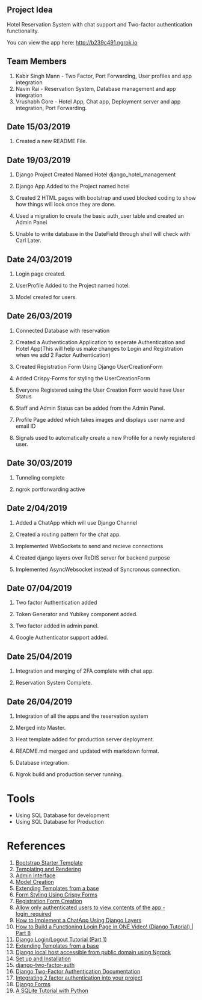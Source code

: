 ## Project Idea
Hotel Reservation System with chat support and Two-factor authentication functionality.

You can view the app here: http://b239c491.ngrok.io

## Team Members
1. Kabir Singh Mann - Two Factor, Port Forwarding, User profiles and app integration
2. Navin Rai - Reservation System, Database management and app integration
3. Vrushabh Gore -  Hotel App, Chat app, Deployment server and app integration, Port Forwarding.

## Date 15/03/2019

1. Created a new README File.

## Date 19/03/2019

1. Django Project Created Named Hotel django_hotel_management

2. Django App Added to the Project named hotel

3. Created 2 HTML pages with bootstrap and used blocked coding to show how things will look once they are done.

4. Used a migration to create the basic auth_user table and created an Admin Panel

5. Unable to write database in the DateField through shell will check with Carl Later.

## Date 24/03/2019

1. Login page created.

2. UserProfile Added to the Project named hotel.

3. Model created for users.

## Date 26/03/2019

1. Connected Database with reservation

2. Created a Authentication Application to seperate Authentication and Hotel App(This will help us make changes to Login and Registration when we add 2 Factor Authentication)

3. Created Registration Form Using Django UserCreationForm

4. Added Crispy-Forms for styling the UserCreationForm

5. Everyone Registered using the User Creation Form would have User Status

6. Staff and Admin Status can be added from the Admin Panel.

7. Profile Page added which takes images and displays user name and email ID

8. Signals used to automatically create a new Profile for a newly registered user.

## Date 30/03/2019

1. Tunneling complete

2. ngrok portforwarding active

## Date 2/04/2019

1. Added a ChatApp which will use Django Channel

2. Created a routing pattern for the chat app.

3. Implemented WebSockets to send and recieve connections

4. Created django layers over ReDIS server for backend purpose

5. Implemented AsyncWebsocket instead of Syncronous connection.

## Date 07/04/2019

1. Two factor Authentication added

2. Token Generator and Yubikey component added.

3. Two factor added in admin panel.

4. Google Authenticator support added.

## Date 25/04/2019
1. Integration and merging of 2FA complete with chat app.

2. Reservation System Complete.

## Date 26/04/2019
1. Integration of all the apps and the reservation system

2. Merged into Master.

3. Heat template added for production server deployment.

4. README.md merged and updated with markdown format.

5. Database integration.

6. Ngrok build and production server running.

# Tools

- Using SQL Database for development
- Using SQL Database for Production

# References
1. [Bootstrap Starter Template](https://getbootstrap.com/docs/4.3/getting-started/introduction/)
2. [Templating and Rendering](https://docs.djangoproject.com/en/2.1/topics/templates/)
3. [Admin Interface](https://www.tutorialspoint.com/django/django_admin_interface.htm)
4. [Model Creation](https://www.tutorialspoint.com/django/django_models.htm)
5. [Extending Templates from a base](https://www.youtube.com/watch?v=tyFmF_v3z8c)
6. [Form Styling Using Crispy Forms](https://django-crispy-forms.readthedocs.io/en/latest/install.html#installing-django-crispy-forms)
7. [Registration Form Creation](https://docs.djangoproject.com/en/1.8/_modules/django/contrib/auth/forms/)
8. [Allow only authenticated users to view contents of the app - login_required](https://www.youtube.com/watch?v=fqDTZA5P1EE)
9. [How to Implement a ChatApp Using Django Layers](https://channels.readthedocs.io/en/latest/tutorial/part_1.html)
10. [How to Build a Functioning Login Page in ONE Video! (Django Tutorial) | Part 8](https://www.youtube.com/watch?v=p_n7g6tVloU)
11. [Django Login/Logout Tutorial (Part 1)](https://wsvincent.com/django-user-authentication-tutorial-login-and-logout/)
12. [Extending Templates from a base](https://www.youtube.com/watch?v=tyFmF_v3z8c)
13. [Django local host accessible from public domain using Ngrock](https://www.youtube.com/watch?v=GCIW-2RTcFY)
14. [Set up and Installation](https://dashboard.ngrok.com/get-started)
15. [django-two-factor-auth](https://github.com/Bouke/django-two-factor-auth)
16. [Django Two-Factor Authentication Documentation](https://django-two-factor-auth.readthedocs.io/en/stable/index.html)
17. [Integrating 2 factor authentication into your project](https://www.youtube.com/watch?v=7Z8cDOCH5fM)
18. [Django Forms](https://www.journaldev.com/22424/django-forms)
19. [A SQLite Tutorial with Python](https://stackabuse.com/a-sqlite-tutorial-with-python/)
